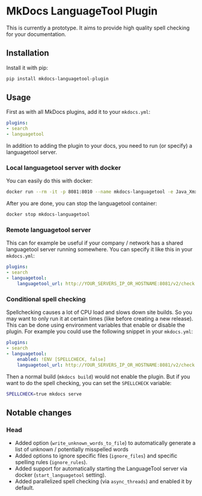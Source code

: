 # MkDocs LanguageTool Plugin

This is currently a prototype.
It aims to provide high quality spell checking for your documentation.

## Installation

Install it with pip:
```bash
pip install mkdocs-languagetool-plugin
```

## Usage

First as with all MkDocs plugins, add it to your `mkdocs.yml`:
```yaml
plugins:
- search
- languagetool
```

In addition to adding the plugin to your docs, you need to run (or specify) a languagetool server.

### Local languagetool server with docker

You can easily do this with docker:
```bash
docker run --rm -it -p 8081:8010 --name mkdocs-languagetool -e Java_Xmx=2g -d erikvl87/languagetool
```

After you are done, you can stop the languagetool container:
```bash
docker stop mkdocs-languagetool
```

### Remote languagetool server

This can for example be useful if your company / network has a shared languagetool server running somewhere.
You can specify it like this in your `mkdocs.yml`:
```yaml
plugins:
- search
- languagetool:
    languagetool_url: http://YOUR_SERVERS_IP_OR_HOSTNAME:8081/v2/check
```

### Conditional spell checking

Spellchecking causes a lot of CPU load and slows down site builds.
So you may want to only run it at certain times (like before creating a new release).
This can be done using environment variables that enable or disable the plugin.
For example you could use the following snippet in your `mkdocs.yml`:
```yaml
plugins:
- search
- languagetool:
    enabled: !ENV [SPELLCHECK, false]
    languagetool_url: http://YOUR_SERVERS_IP_OR_HOSTNAME:8081/v2/check
```

Then a normal build (`mkdocs build`) would not enable the plugin.
But if you want to do the spell checking, you can set the `SPELLCHECK` variable:
```bash
SPELLCHECK=true mkdocs serve
```

## Notable changes

### Head

- Added option (`write_unknown_words_to_file`) to automatically generate a list of unknown / potentially misspelled words
- Added options to ignore specific files (`ignore_files`) and specific spelling rules (`ignore_rules`).
- Added support for automatically starting the LanguageTool server via docker (`start_languagetool` setting).
- Added parallelized spell checking (via `async_threads`) and enabled it by default.
